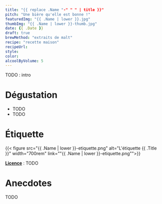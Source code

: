 ```yaml
---
title: "{{ replace .Name "-" " " | title }}"
pitch: "Une bière qu'elle est bonne !"
featuredImg: "{{ .Name | lower }}.jpg"
thumbImg: "{{ .Name | lower }}-thumb.jpg"
date: {{ .Date }}
draft: true
brewMethod: "extraits de malt"
recipe: "recette maison"
recipeUrl: 
style: 
color: 
alcoolByVolume: 5
---
```


TODO : intro

<!--more-->

# Dégustation

- TODO
- TODO


# Étiquette

{{< figure src="{{ .Name | lower }}-etiquette.png" alt="L'étiquette {{ .Title }}" width="700rem" link=""{{ .Name | lower }}-etiquette.png"">}}

**[Licence](link-to-wikipedia "tooltip")** : TODO

# Anecdotes

TODO

